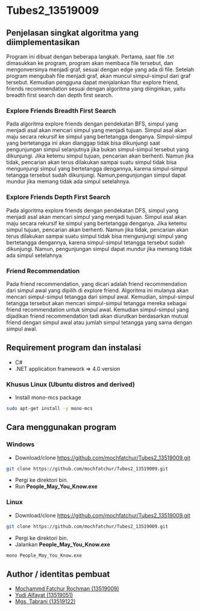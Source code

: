 # Tubes2_13519009

## Penjelasan singkat algoritma yang diimplementasikan
Program ini dibuat dengan beberapa langkah. Pertama, saat file .txt dimasukkan ke program, program akan membaca file tersebut, dan mengonversinya menjadi graf, sesuai dengan edge  yang ada di file. Setelah program mengubah file menjadi graf, akan muncul simpul-simpul dari graf tersebut. Kemudian pengguna dapat menjalankan fitur explore friend, friends recommendation sesuai dengan algoritma yang diinginkan, yaitu breadth first search dan depth first search.
### Explore Friends Breadth First Search
Pada algoritma explore friends dengan pendekatan BFS, simpul yang menjadi asal akan mencari simpul yang menjadi tujuan. Simpul asal akan maju secara rekursif ke simpul yang bertetangga denganya. Simpul-simpul yang bertetangga ini akan dianggap tidak bisa dikunjungi saat pengunjungan simpul selanjutnya jika bukan simpul-simpul tersebut yang dikunjungi. Jika ketemu simpul tujuan, pencarian akan berhenti. Namun jika tidak, pencarian akan terus dilakukan sampai suatu simpul tidak bisa mengunjungi simpul yang bertetangga dengannya, karena simpul-simpul tetangga tersebut sudah dikunjungi. Namun,pengunjungan simpul dapat mundur jika memang tidak ada simpul setelahnya.
### Explore Friends Depth First Search
Pada algoritma explore friends dengan pendekatan DFS, simpul yang menjadi asal akan mencari simpul yang menjadi tujuan. Simpul asal akan maju secara rekursif ke simpul yang bertetangga denganya. Jika ketemu simpul tujuan, pencarian akan berhenti. Namun jika tidak, pencarian akan terus dilakukan sampai suatu simpul tidak bisa mengunjungi simpul yang bertetangga dengannya, karena simpul-simpul tetangga tersebut sudah dikunjungi. Namun, pengunjungan simpul dapat mundur jika memang tidak ada simpul setelahnya.
### Friend Recommendation
Pada friend recommendation, yang dicari adalah friend recommendation dari simpul awal yang dipilih di explore friend. Algoritma ini mulanya akan mencari simpul-simpul tetangga dari simpul awal. Kemudian, simpul-simpul tetangga tersebut akan mencari simpul-simpul tetangga mereka sebagai friend recommendation untuk simpul awal. Kemudian simpul-simpul yang dijadikan friend recommendation tadi akan diurutkan berdasarkan mutual friend dengan simpul awal atau jumlah simpul tetangga yang sama dengan simpul awal.
## Requirement program dan instalasi
- C#
- .NET application framework => 4.0 version
### Khusus Linux (Ubuntu distros and derived)
- Install mono-mcs package
```bash
sudo apt-get install -y mono-mcs
```
## Cara menggunakan program
### Windows
- Download/clone https://github.com/mochfatchur/Tubes2_13519009.git
```bash
git clone https://github.com/mochfatchur/Tubes2_13519009.git
```
- Pergi ke direktori bin.
- Run **People_May_You_Know.exe**
### Linux
- Download/clone https://github.com/mochfatchur/Tubes2_13519009.git
```bash
git clone https://github.com/mochfatchur/Tubes2_13519009.git
```
- Pergi ke direktori bin.
- Jalankan **People_May_You_Know.exe** 
```bash
mono People_May_You_Know.exe
```
## Author / identitas pembuat
- [Mochammd Fatchur Rochman (13519009)](https://github.com/mochfatchur)
- [Yudi Alfayat (13519051)](https://github.com/yudialfayat)
- [Mgs. Tabrani (13519122)](https://github.com/mgstabrani)
